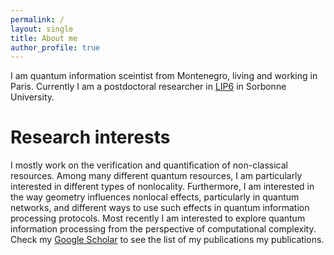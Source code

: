 ```yaml
--- 
permalink: / 
layout: single
title: About me
author_profile: true
---
```

I am quantum information sceintist from Montenegro, living and working in Paris. Currently I am a postdoctoral researcher in [LIP6](https://qi.lip6.fr) in Sorbonne University.


# Research interests 
I mostly work on the verification and quantification of non-classical resources. Among many different quantum resources, I am particularly interested in different types of nonlocality. Furthermore, I am interested in the way geometry influences nonlocal effects, particularly in quantum networks, and different ways to use such effects in quantum information processing protocols. Most recently I am interested to explore quantum information processing from the perspective of computational complexity. Check my [Google Scholar](https://scholar.google.com/citations?hl=fr&user=rPJDaXwAAAAJ) to see the list of my publications my publications.

